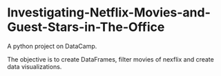 # Investigating-Netflix-Movies-and-Guest-Stars-in-The-Office

A python project on DataCamp.

The objective is to create DataFrames, filter movies of nexflix and create data visualizations.

